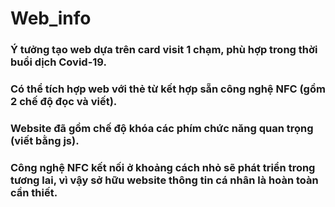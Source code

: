 # Web_info
### Ý tưởng tạo web dựa trên card visit 1 chạm, phù hợp trong thời buổi dịch Covid-19.
### Có thể tích hợp web với thẻ từ kết hợp sẵn công nghệ NFC (gồm 2 chế độ đọc và viết).
### Website đã gồm chế độ khóa các phím chức năng quan trọng (viết bằng js).
### Công nghệ NFC kết nối ở khoảng cách nhỏ sẽ phát triển trong tương lai, vì vậy sở hữu website thông tin cá nhân là hoàn toàn cần thiết.
